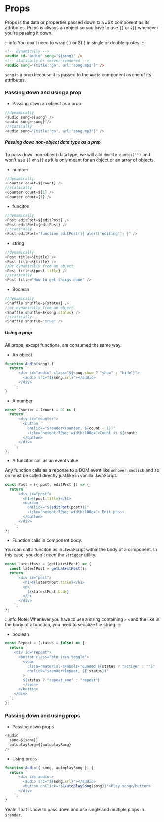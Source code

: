 # Props

Props is the data or properties passed down to a JSX component as its attributes. Props is always an object so you have to use `{}` or `${}` whenever you're passing it down.

:::info
You don't need to wrap { } or ${ } in single or double quotes.
:::

```html
<!-- dynamically -->
<audio id="audio" song="${song}" />
<!-- statically or server-rendered -->
<audio song="{title:'go', url:'song.mp3'}" />
```

`song` is a prop because it is passed to the `Audio` component as one of its attributes.

### Passing down and using a prop

- Passing down an object as a prop

```js
//dynamically
<audio song=${song} />
<audio song={song} />
//statically
<audio song="{title:'go', url:'song.mp3'}" />
```

##### Passing down non-object data type as a prop

To pass down non-object data type, we will add `double quotes("")` and won't use `{}` or `${}` as it is only meant for an object or an array of objects.

- number

```js
//dynamically
<Counter count=${count} />
//statically
<Counter count=${1} />
<Counter count={1} />
```

- funciton

```js
//dynamically
<Post editPost=${editPost} />
<Post editPost={editPost} />
//statically
<Post editPost="function editPost(){ alert('editing'); }" />
```

- string

```js
//dynamically
<Post title=${title} />
<Post title=${title} />
//Or dynamically from an object
<Post title=${post.title} />
//statically
<Post title="How to get things done" />
```

- Boolean

```js
//dynamically
<Shuffle shuffle=${status} />
//or dynamically from an object
<Shuffle shuffle=${song.status} />
//statically
<Shuffle shuffle="true" />
```

##### Using a prop

All props, except functions, are consumed the same way.

- An object

```js
function Audio(song) {
  return `
      <div id="audio" class="${song.show ? "show" : "hide"}">
        <audio src="${song.url}"></audio>
      </div>
    `;
}
```

- A number

```js
const Counter = (count = 0) => {
  return `
      <div id="counter">
        <button 
          onClick="$render(Counter, ${count + 1})" 
          style="height:30px; width:100px">Count is ${count}
        </button>
      </div>
    `;
};
```

- A funciton call as an event value

Any function calls as a reponse to a DOM event like `onhover`, `onclick` and so on must be called directly just like in vanilla JavaScript.

```js
const Post = ({ post, editPost }) => {
  return `
      <div id="post">
        <h1>${post.title}</h1>
        <button 
          onClick="${editPost(post)})" 
          style="height:30px; width:100px"> Edit posst
        </button>
      </div>
    `;
};
```

- Function calls in component body.

You can call a funciton as in JavaScript within the body of a component. In this case, you don't need the `$trigger` utility.

```js copy
const LatestPost = (getLatestPost) => {
  const latestPost = getLatestPost();
  return `
      <div id="post">
        <h1>${latestPost.title}</h1>
        <p>
          ${$latestPost.body}
        </p>
      </div>
    `;
};
```

:::info
Note: Whenever you have to use a string containing `>` `<` and the like in the body of a function, you need to serialize the string.
:::

- boolean

```js
const Repeat = (status = false) => {
  return `
    <div id="repeat">
      <button class="btn-icon toggle">
        <span 
          class="material-symbols-rounded ${status ? "active" : ""}"
          onclick="$render(Repeat, ${!status})"
        >
        ${status ? "repeat_one" : "repeat"}
        </span>
      </button>
    </div>
  `;
};
```

### Passing down and using props

- Passing down props

```js
<audio
  song=${song)}
  autoplaySong=${autoplaySong}
/>
```

- Using props

```js
function Audio({ song, autoplaySong }) {
  return `
      <div id="audio">
        <audio src="${song.url}"></audio>
        <button onClick="${autoplaySong(song)}">Play song</button>
      </div>
    `;
}
```

Yeah! That is how to pass down and use single and multiple props in `$render`.
